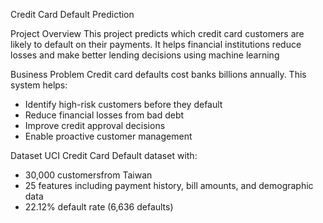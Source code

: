 Credit Card Default Prediction

Project Overview
This project predicts which credit card customers are likely to default on their payments. It helps financial institutions reduce losses and make better lending decisions using machine learning

Business Problem
Credit card defaults cost banks billions annually. This system helps:
- Identify high-risk customers before they default
- Reduce financial losses from bad debt
- Improve credit approval decisions
- Enable proactive customer management

Dataset
UCI Credit Card Default dataset with:
- 30,000 customersfrom Taiwan
- 25 features including payment history, bill amounts, and demographic data
- 22.12% default rate (6,636 defaults)



















